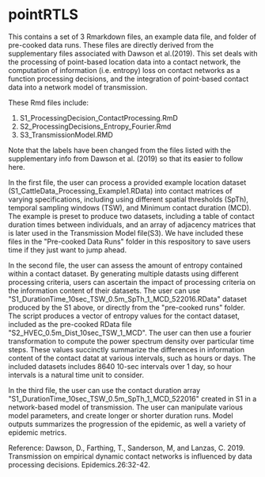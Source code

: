 # pointRTLS

This contains a set of 3 Rmarkdown files, an example data file, and folder of pre-cooked data runs. These files are directly derived from 
the supplementary files associated with Dawson et al.(2019). This set deals with the processing of point-based location data into a contact network, the computation of information (i.e. entropy) loss on contact networks as a function processing decisions, and the integration of point-based contact data into a network model of transmission. 

These Rmd files include:

1. S1_ProcessingDecision_ContactProcessing.RmD
2. S2_ProcessingDecisions_Entropy_Fourier.Rmd
3. S3_TransmissionModel.RMD

Note that the labels have been changed from the files listed with the supplementary info from Dawson et al. (2019) so that its easier to follow here. 

In the first file, the user can process a provided example location dataset (S1_CattleData_Processing_Example1.RData) into contact matrices of varying specifications, including using different spatial thresholds (SpTh), temporal sampling windows (TSW), and Minimum contact duration (MCD). The example is preset to produce two datasets, including a table of contact duration times between individuals, and an array of adjacency matrices that is later used in the Transmission Model file(S3). We have included these files in the "Pre-cooked Data Runs" folder in this respository to save users time if they just want to jump ahead. 

In the second file, the user can assess the amount of entropy contained within a contact dataset. By generating multiple datasts using different processing criteria, users can ascertain the impact of processing criteria on the information content of their datasets. The user can use "S1_DurationTime_10sec_TSW_0.5m_SpTh_1_MCD_522016.RData" dataset produced by the S1 above, or directly from the "pre-cooked runs" folder. The script produces a vector of entropy values for the contact dataset, included as the pre-cooked RData file "S2_HVEC_0.5m_Dist_10sec_TSW_1_MCD". The user can then use a fourier transformation to compute the power spectrum density over particular time steps. These values succinctly summarize the differences in information content of the contact datat at various intervals, such as hours or days. The included datasets includes 8640 10-sec intervals over 1 day, so hour intervals is a natural time unit to consider.    

In the third file, the user can use the contact duration array "S1_DurationTime_10sec_TSW_0.5m_SpTh_1_MCD_522016" created in S1 in a network-based model of transmission. The user can manipulate various model parameters, and create longer or shorter duration runs. Model outputs summarizes the progression of the epidemic, as well a variety of epidemic metrics. 


Reference:
Dawson, D., Farthing, T., Sanderson, M, and Lanzas, C. 2019. Transmission on empirical dynamic contact networks is influenced by data processing decisions. Epidemics.26:32-42.



